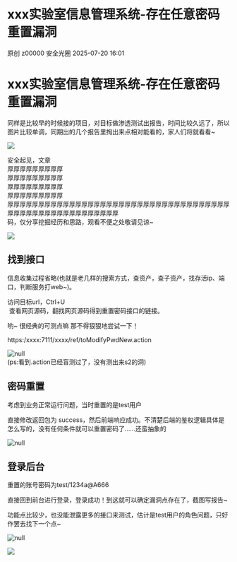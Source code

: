 #  xxx实验室信息管理系统-存在任意密码重置漏洞  
原创 z00000  安全光圈   2025-07-20 16:01  
  
# xxx实验室信息管理系统-存在任意密码重置漏洞  
  
同样是比较早的时候接的项目，对目标做渗透测试出报告，时间比较久远了，所以图片比较单调，同期出的几个报告里掏出来点相对能看的，家人们将就看看~  
  
![](https://mmbiz.qpic.cn/mmbiz_jpg/g1X9cMsc6D3jFHAAaJwrESXYCgMpicDm6abvgyeSq3l9IsBabu7YbNRfibEI9uPYrqNqJ0uuh1ngPwiblic6JBHnrQ/640?wx_fmt=jpeg "")  
  
安全起见，文章  
厚厚厚厚厚厚厚厚厚  
厚厚厚厚厚厚厚厚厚  
厚厚厚厚厚厚厚厚厚  
厚厚厚厚厚厚厚厚厚  
厚厚厚厚厚厚厚厚厚厚厚厚厚厚厚厚厚厚厚厚厚厚厚厚厚厚厚厚厚厚厚厚厚厚厚厚厚厚厚厚厚厚厚厚厚厚厚厚厚厚厚厚厚厚  
码，仅分享挖掘经历和思路，观看不便之处敬请见谅~  
  
![](https://mmbiz.qpic.cn/mmbiz_jpg/g1X9cMsc6D0y6TcnAdIjsw79IXh18wBJlvC5q0MjR1lL8QoS3JLOuyUvh0sxTjSf4fwdIgCHWYD7CQcg7wU3hw/640?wx_fmt=jpeg "")  
## 找到接口  
  
信息收集过程省略(也就是老几样的搜索方式，查资产，查子资产，找存活ip、端口，判断服务打web~)。  
  
访问目标url，Ctrl+U  
 查看网页源码，翻找网页源码得到重置密码接口的链接。  
  
哟~ 很经典的可测点嘛 那不得狠狠地尝试一下！  
  
https:/xxxx:7111/xxxx/ref/toModifyPwdNew.action  
  
![](https://mmbiz.qpic.cn/mmbiz_png/g1X9cMsc6D3jFHAAaJwrESXYCgMpicDm6H15kY6G3LBHXKHbiaGNvHaMfK11bQ9M3d8BBUKzjib2V1QDt1YysDfPg/640?wx_fmt=png&from=appmsg "null")  
(ps:看到.action已经盲测过了，没有测出来s2的洞)  
## 密码重置  
  
考虑到业务正常运行问题，当时重置的是test用户  
  
直接修改返回包为 success，然后前端响应成功。不清楚后端的鉴权逻辑具体是怎么写的，没有任何条件就可以重置密码了……还蛮抽象的  
  
![](https://mmbiz.qpic.cn/mmbiz_png/g1X9cMsc6D3jFHAAaJwrESXYCgMpicDm6ovBqjV7Ku9yvI81ZfaOvDrsg3zvxlyhfQ8eicibqwK6Oew5wGOIqZicuA/640?wx_fmt=png&from=appmsg "null")  
  
## 登录后台  
  
重置的账号密码为test/1234a@A666  
  
直接回到前台进行登录，登录成功！到这就可以确定漏洞点存在了，截图写报告~  
  
功能点比较少，也没能泄露更多的接口来测试，估计是test用户的角色问题，只好作罢去找下一个点~  
  
![](https://mmbiz.qpic.cn/mmbiz_png/g1X9cMsc6D3jFHAAaJwrESXYCgMpicDm60PTYBG8cACLIK32eZ4uMYkL7ClicicmsXXRmS2m2iadj8qFJnUw5KvbTw/640?wx_fmt=png&from=appmsg "null")  
  
![](https://mmbiz.qpic.cn/mmbiz_gif/g1X9cMsc6D1TAfwxLibAwZwoPcYAtBr6W7b17RibrfFDE6B70OOLYDaJgHsYmNgxx9k6dnJHIvzzz4Zb2hFibEKGg/640?wx_fmt=gif "")  
  
  
